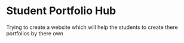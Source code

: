 # Student Portfolio Hub
 Trying to create a website which will help the students to create there portfolios by there own

